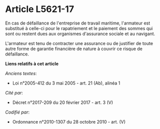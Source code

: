 # Article L5621-17

En cas de défaillance de l'entreprise de travail maritime, l'armateur est substitué à celle-ci pour le rapatriement et le
paiement des sommes qui sont ou restent dues aux organismes d'assurance sociale et au navigant.

L'armateur est tenu de contracter une assurance ou de justifier de toute autre forme de garantie financière de nature à
couvrir ce risque de défaillance.

**Liens relatifs à cet article**

_Anciens textes_:

  - Loi n°2005-412 du 3 mai 2005 - art. 21 (Ab), alinéa 1

_Cité par_:

  - Décret n°2017-209 du 20 février 2017 - art. 3 (V)

_Codifié par_:

  - Ordonnance n°2010-1307 du 28 octobre 2010 - art. (V)
